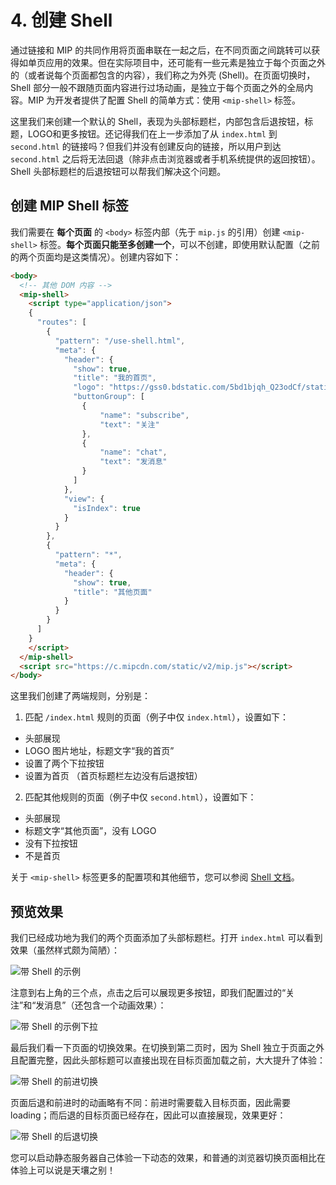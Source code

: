 # 4. 创建 Shell

通过链接和 MIP 的共同作用将页面串联在一起之后，在不同页面之间跳转可以获得如单页应用的效果。但在实际项目中，还可能有一些元素是独立于每个页面之外的（或者说每个页面都包含的内容），我们称之为外壳 (Shell)。在页面切换时，Shell 部分一般不跟随页面内容进行过场动画，是独立于每个页面之外的全局内容。MIP 为开发者提供了配置 Shell 的简单方式：使用 `<mip-shell>` 标签。

这里我们来创建一个默认的 Shell，表现为头部标题栏，内部包含后退按钮，标题，LOGO和更多按钮。还记得我们在上一步添加了从 `index.html` 到 `second.html` 的链接吗？但我们并没有创建反向的链接，所以用户到达 `second.html` 之后将无法回退（除非点击浏览器或者手机系统提供的返回按钮）。Shell 头部标题栏的后退按钮可以帮我们解决这个问题。

## 创建 MIP Shell 标签

我们需要在 __每个页面__ 的 `<body>` 标签内部（先于 `mip.js` 的引用）创建 `<mip-shell>` 标签。__每个页面只能至多创建一个__，可以不创建，即使用默认配置（之前的两个页面均是这类情况）。创建内容如下：

```html
<body>
  <!-- 其他 DOM 内容 -->
  <mip-shell>
    <script type="application/json">
    {
      "routes": [
        {
          "pattern": "/use-shell.html",
          "meta": {
            "header": {
              "show": true,
              "title": "我的首页",
              "logo": "https://gss0.bdstatic.com/5bd1bjqh_Q23odCf/static/wiseindex/img/favicon64.ico",
              "buttonGroup": [
                {
                    "name": "subscribe",
                    "text": "关注"
                },
                {
                    "name": "chat",
                    "text": "发消息"
                }
              ]
            },
            "view": {
              "isIndex": true
            }
          }
        },
        {
          "pattern": "*",
          "meta": {
            "header": {
              "show": true,
              "title": "其他页面"
            }
          }
        }
      ]
    }
    </script>
  </mip-shell>
  <script src="https://c.mipcdn.com/static/v2/mip.js"></script>
</body>
```

这里我们创建了两端规则，分别是：

1. 匹配 `/index.html` 规则的页面（例子中仅 `index.html`），设置如下：
  * 头部展现
  * LOGO 图片地址，标题文字“我的首页”
  * 设置了两个下拉按钮
  * 设置为首页 （首页标题栏左边没有后退按钮）

2. 匹配其他规则的页面（例子中仅 `second.html`），设置如下：
  * 头部展现
  * 标题文字“其他页面”，没有 LOGO
  * 没有下拉按钮
  * 不是首页

关于 `<mip-shell>` 标签更多的配置项和其他细节，您可以参阅 [Shell 文档](../../guide/all-sites-mip/mip-shell.md)。

## 预览效果

我们已经成功地为我们的两个页面添加了头部标题栏。打开 `index.html` 可以看到效果（虽然样式颇为简陋）：

![带 Shell 的示例](https://mip-doc.cdn.bcebos.com/mipengine-org/assets/mip/codelab/shell/use-shell-2.png)

注意到右上角的三个点，点击之后可以展现更多按钮，即我们配置过的“关注”和“发消息”（还包含一个动画效果）：

![带 Shell 的示例下拉](https://mip-doc.cdn.bcebos.com/mipengine-org/assets/mip/codelab/shell/use-shell-3.png)

最后我们看一下页面的切换效果。在切换到第二页时，因为 Shell 独立于页面之外且配置完整，因此头部标题可以直接出现在目标页面加载之前，大大提升了体验：

![带 Shell 的前进切换](https://mip-doc.cdn.bcebos.com/mipengine-org/assets/mip/codelab/shell/transition-forward-2.png)

页面后退和前进时的动画略有不同：前进时需要载入目标页面，因此需要 loading；而后退的目标页面已经存在，因此可以直接展现，效果更好：

![带 Shell 的后退切换](https://mip-doc.cdn.bcebos.com/mipengine-org/assets/mip/codelab/shell/transition-backward.png)

您可以启动静态服务器自己体验一下动态的效果，和普通的浏览器切换页面相比在体验上可以说是天壤之别！
